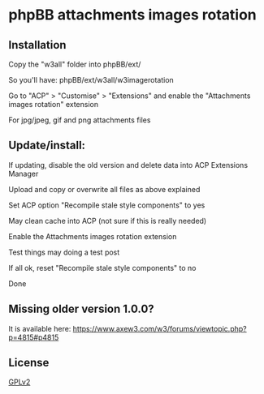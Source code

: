 # phpBB attachments images rotation

## Installation

Copy the "w3all" folder into phpBB/ext/

So you'll have: phpBB/ext/w3all/w3imagerotation

Go to "ACP" > "Customise" > "Extensions" and enable the "Attachments images rotation" extension

For jpg/jpeg, gif and png attachments files

## Update/install: 

If updating, disable the old version and delete data into ACP Extensions Manager

Upload and copy or overwrite all files as above explained

Set ACP option "Recompile stale style components" to yes

May clean cache into ACP (not sure if this is really needed)

Enable the Attachments images rotation extension

Test things may doing a test post

If all ok, reset "Recompile stale style components" to no

Done


## Missing older version 1.0.0?
It is available here: https://www.axew3.com/w3/forums/viewtopic.php?p=4815#p4815

## License

[GPLv2](license.txt)
